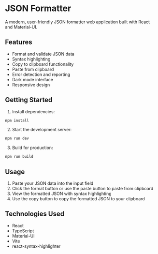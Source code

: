 # JSON Formatter

A modern, user-friendly JSON formatter web application built with React and Material-UI.

## Features

- Format and validate JSON data
- Syntax highlighting
- Copy to clipboard functionality
- Paste from clipboard
- Error detection and reporting
- Dark mode interface
- Responsive design

## Getting Started

1. Install dependencies:
```bash
npm install
```

2. Start the development server:
```bash
npm run dev
```

3. Build for production:
```bash
npm run build
```

## Usage

1. Paste your JSON data into the input field
2. Click the format button or use the paste button to paste from clipboard
3. View the formatted JSON with syntax highlighting
4. Use the copy button to copy the formatted JSON to your clipboard

## Technologies Used

- React
- TypeScript
- Material-UI
- Vite
- react-syntax-highlighter 